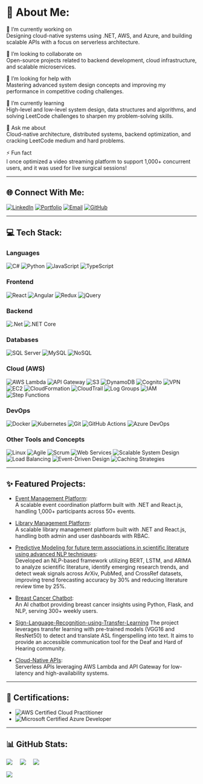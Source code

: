 # 💫 About Me:
🔭 I’m currently working on  
Designing cloud-native systems using .NET, AWS, and Azure, and building scalable APIs with a focus on serverless architecture.  

👯 I’m looking to collaborate on  
Open-source projects related to backend development, cloud infrastructure, and scalable microservices.  

🤝 I’m looking for help with  
Mastering advanced system design concepts and improving my performance in competitive coding challenges.  

🌱 I’m currently learning  
High-level and low-level system design, data structures and algorithms, and solving LeetCode challenges to sharpen my problem-solving skills.  

💬 Ask me about  
Cloud-native architecture, distributed systems, backend optimization, and cracking LeetCode medium and hard problems.  

⚡ Fun fact  
I once optimized a video streaming platform to support 1,000+ concurrent users, and it was used for live surgical sessions!  

---

## 🌐 Connect With Me:
<a href="https://linkedin.com/in/sandeepreddythippareddy" target="_blank"><img src="https://img.shields.io/badge/LinkedIn-%230077B5.svg?style=for-the-badge&logo=linkedin&logoColor=white" alt="LinkedIn"></a>
<a href="https://sandeepthippareddy.netlify.app" target="_blank"><img src="https://img.shields.io/badge/Portfolio-%231DA1F2.svg?style=for-the-badge&logo=firefoxbrowser&logoColor=white" alt="Portfolio"></a>
<a href="mailto:sandeepthippareddyedu@gmail.com"><img src="https://img.shields.io/badge/Email-D14836?style=for-the-badge&logo=gmail&logoColor=white" alt="Email"></a>
<a href="https://github.com/SandeepReddyThippareddy" target="_blank"><img src="https://img.shields.io/badge/GitHub-%23121011.svg?style=for-the-badge&logo=github&logoColor=white" alt="GitHub"></a>

---


## 💻 Tech Stack:
### **Languages**  
![C#](https://img.shields.io/badge/c%23-%23239120.svg?style=for-the-badge&logo=csharp&logoColor=white) 
![Python](https://img.shields.io/badge/python-3670A0?style=for-the-badge&logo=python&logoColor=ffdd54) 
![JavaScript](https://img.shields.io/badge/javascript-%23F7DF1E.svg?style=for-the-badge&logo=javascript&logoColor=black) 
![TypeScript](https://img.shields.io/badge/typescript-%23007ACC.svg?style=for-the-badge&logo=typescript&logoColor=white)  

### **Frontend**  
![React](https://img.shields.io/badge/react-%2320232a.svg?style=for-the-badge&logo=react&logoColor=%2361DAFB) 
![Angular](https://img.shields.io/badge/angular-%23DD0031.svg?style=for-the-badge&logo=angular&logoColor=white) 
![Redux](https://img.shields.io/badge/redux-%23593D88.svg?style=for-the-badge&logo=redux&logoColor=white) 
![jQuery](https://img.shields.io/badge/jquery-%230769AD.svg?style=for-the-badge&logo=jquery&logoColor=white)  

### **Backend**  
![.Net](https://img.shields.io/badge/.NET-5C2D91?style=for-the-badge&logo=.net&logoColor=white) 
![.NET Core](https://img.shields.io/badge/.NET%20Core-512BD4?style=for-the-badge&logo=.net&logoColor=white)  

### **Databases**  
![SQL Server](https://img.shields.io/badge/SQL%20Server-CC2927?style=for-the-badge&logo=microsoft%20sql%20server&logoColor=white) 
![MySQL](https://img.shields.io/badge/mysql-%2300f.svg?style=for-the-badge&logo=mysql&logoColor=white) 
![NoSQL](https://img.shields.io/badge/NoSQL-%23E34F26.svg?style=for-the-badge)  

### **Cloud (AWS)**  
![AWS Lambda](https://img.shields.io/badge/Lambda-%23FF9900.svg?style=for-the-badge&logo=amazon-aws&logoColor=white)  ![API Gateway](https://img.shields.io/badge/API%20Gateway-%23FF9900.svg?style=for-the-badge&logo=amazon-aws&logoColor=white)  ![S3](https://img.shields.io/badge/S3-%23FF9900.svg?style=for-the-badge&logo=amazon-aws&logoColor=white)  ![DynamoDB](https://img.shields.io/badge/DynamoDB-%232C3E50.svg?style=for-the-badge&logo=amazon-dynamodb&logoColor=white)  ![Cognito](https://img.shields.io/badge/Cognito-%23FF9900.svg?style=for-the-badge&logo=amazon-aws&logoColor=white)  ![VPN](https://img.shields.io/badge/VPN-%232C3E50.svg?style=for-the-badge&logo=amazon-aws&logoColor=white)  ![EC2](https://img.shields.io/badge/EC2-%23FF9900.svg?style=for-the-badge&logo=amazon-aws&logoColor=white)  ![CloudFormation](https://img.shields.io/badge/CloudFormation-%23FF9900.svg?style=for-the-badge&logo=amazon-aws&logoColor=white)  ![CloudTrail](https://img.shields.io/badge/CloudTrail-%232C3E50.svg?style=for-the-badge&logo=amazon-aws&logoColor=white)  ![Log Groups](https://img.shields.io/badge/Log%20Groups-%23FF9900.svg?style=for-the-badge&logo=amazon-aws&logoColor=white)  ![IAM](https://img.shields.io/badge/IAM-%232C3E50.svg?style=for-the-badge&logo=amazon-aws&logoColor=white)  ![Step Functions](https://img.shields.io/badge/Step%20Functions-%23FF9900.svg?style=for-the-badge&logo=amazon-aws&logoColor=white)  

### **DevOps**  
![Docker](https://img.shields.io/badge/docker-%230db7ed.svg?style=for-the-badge&logo=docker&logoColor=white)  ![Kubernetes](https://img.shields.io/badge/kubernetes-%23326ce5.svg?style=for-the-badge&logo=kubernetes&logoColor=white)  ![Git](https://img.shields.io/badge/git-%23F05033.svg?style=for-the-badge&logo=git&logoColor=white)  ![GitHub Actions](https://img.shields.io/badge/github%20actions-%232671E5.svg?style=for-the-badge&logo=githubactions&logoColor=white)  ![Azure DevOps](https://img.shields.io/badge/Azure%20DevOps-0078D7?style=for-the-badge&logo=azure-devops&logoColor=white)  

### **Other Tools and Concepts**  
![Linux](https://img.shields.io/badge/Linux-FCC624?style=for-the-badge&logo=linux&logoColor=black)  ![Agile](https://img.shields.io/badge/Agile-%231572B6.svg?style=for-the-badge&logo=agile&logoColor=white)  ![Scrum](https://img.shields.io/badge/Scrum-%231572B6.svg?style=for-the-badge&logo=scrum&logoColor=white)  ![Web Services](https://img.shields.io/badge/Web%20Services-%231572B6.svg?style=for-the-badge&logo=web&logoColor=white)  ![Scalable System Design](https://img.shields.io/badge/Scalable%20System%20Design-%23039BE5.svg?style=for-the-badge)  ![Load Balancing](https://img.shields.io/badge/Load%20Balancing-%23039BE5.svg?style=for-the-badge)  ![Event-Driven Design](https://img.shields.io/badge/Event%20Driven%20Design-%23039BE5.svg?style=for-the-badge)  ![Caching Strategies](https://img.shields.io/badge/Caching%20Strategies-%23039BE5.svg?style=for-the-badge)  

---

## ✨ Featured Projects:
- [Event Management Platform](https://github.com/SandeepReddyThippareddy/Activity-Management):  
  A scalable event coordination platform built with .NET and React.js, handling 1,000+ participants across 50+ events.

- [Library Management Platform](https://github.com/SandeepReddyThippareddy/LibraryApp):  
  A scalable library management platform built with .NET and React.js, handling both admin and user dashboards with RBAC.

- [Predictive Modeling for future term associations in scientific literature using advanced NLP techniques](https://github.com/SandeepReddyThippareddy/PREDICTIVE-MODELING-FOR-FUTURE-TERM-ASSOCIATIONS-IN-SCIENTIFIC-LITERATURE-USING-ADVANCED-NLP-TECH):  
  Developed an NLP-based framework utilizing BERT, LSTM, and ARIMA to analyze scientific literature, identify emerging research trends, and detect weak signals across ArXiv, PubMed, and CrossRef datasets, improving trend forecasting accuracy by 30% and reducing literature review time by 25%.

- [Breast Cancer Chatbot](https://github.com/SandeepReddyThippareddy/Chatbot-for-Breast-Cancer-Health):  
  An AI chatbot providing breast cancer insights using Python, Flask, and NLP, serving 300+ weekly users.

- [Sign-Language-Recognition-using-Transfer-Learning](https://github.com/SandeepReddyThippareddy/Sign-Language-Recognition-using-Transfer-Learning)
  The project leverages transfer learning with pre-trained models (VGG16 and ResNet50) to detect and translate ASL fingerspelling into text. It aims to provide an accessible communication tool for the Deaf and Hard of Hearing community.

- [Cloud-Native APIs](https://github.com/sandeepthippareddy/cloud-native-api):  
  Serverless APIs leveraging AWS Lambda and API Gateway for low-latency and high-availability systems.

---

## 📜 Certifications:
- ![AWS Certified Cloud Practitioner](https://img.shields.io/badge/AWS-Cloud%20Practitioner-F29100?style=for-the-badge&logo=amazon-aws&logoColor=white)  
- ![Microsoft Certified Azure Developer](https://img.shields.io/badge/Microsoft-Azure%20Developer-0078D4?style=for-the-badge&logo=microsoft-azure&logoColor=white)  

---

## 📊 GitHub Stats:

![](https://github-readme-stats.vercel.app/api?username=SandeepReddyThippareddy&theme=dark&hide_border=false&include_all_commits=true&count_private=true) &nbsp;&nbsp;&nbsp;
![](https://github-readme-streak-stats.herokuapp.com/?user=SandeepReddyThippareddy&theme=dark&hide_border=false) &nbsp;&nbsp;&nbsp;
![](https://github-readme-stats.vercel.app/api/top-langs/?username=SandeepReddyThippareddy&theme=dark&hide_border=false&layout=compact&include_all_commits=true&count_private=true)


[![](https://visitcount.itsvg.in/api?id=SandeepReddyThippareddy&icon=0&color=0)](https://visitcount.itsvg.in)
